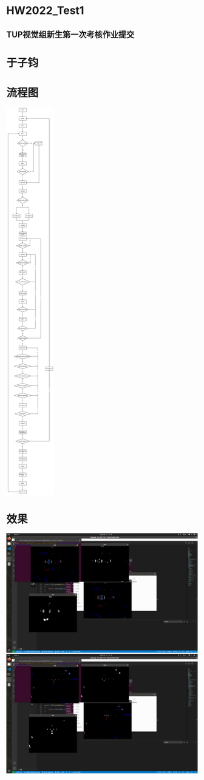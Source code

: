 # HW2022_Test1
## TUP视觉组新生第一次考核作业提交
# 于子钧
# 流程图
![流程图](./yuzijun/arrmor_detection.png)
# 效果
![效果1](./yuzijun/result1.png)
![效果2](./yuzijun/result2.png)
